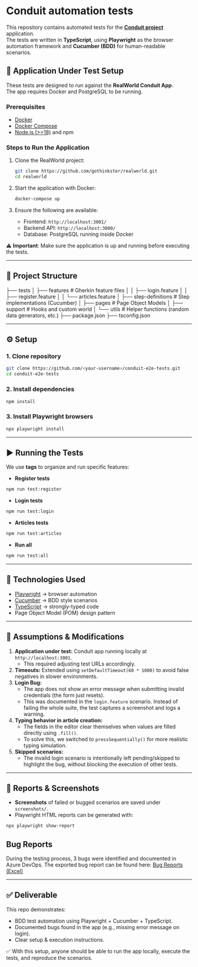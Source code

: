 # Conduit automation tests

This repository contains automated tests for the **[Conduit project](https://github.com/gothinkster/realworld)** application.  
The tests are written in **TypeScript**, using **Playwright** as the browser automation framework and **Cucumber (BDD)** for human-readable scenarios.  

## 📌 Application Under Test Setup  

These tests are designed to run against the **RealWorld Conduit App**.  
The app requires Docker and PostgreSQL to be running.  

### Prerequisites  
- [Docker](https://docs.docker.com/get-docker/)  
- [Docker Compose](https://docs.docker.com/compose/install/)  
- [Node.js (>=18)](https://nodejs.org/) and npm  

### Steps to Run the Application  
1. Clone the RealWorld project:  
   ```bash
   git clone https://github.com/gothinkster/realworld.git
   cd realworld
   ```  

2. Start the application with Docker:  
   ```bash
   docker-compose up
   ```  

3. Ensure the following are available:  
   - Frontend: `http://localhost:3001/`  
   - Backend API: `http://localhost:3000/`  
   - Database: PostgreSQL running inside Docker  

⚠️ **Important**: Make sure the application is up and running before executing the tests.  

---

## 📂 Project Structure
├── tests
│ ├── features # Gherkin feature files
│ │ ├── login.feature
│ │ ├── register.feature
│ │ └── articles.feature
│ ├── step-definitions # Step implementations (Cucumber)
│ ├── pages # Page Object Models
│ ├── support # Hooks and custom world
│ └── utils # Helper functions (random data generators, etc.)
├── package.json
├── tsconfig.json


---


## ⚙️ Setup

### 1. Clone repository
```bash
git clone https://github.com/<your-username>/conduit-e2e-tests.git
cd conduit-e2e-tests
```

### 2. Install dependencies
```bash
npm install
```

### 3. Install Playwright browsers
```bash
npx playwright install
```

---

## ▶️ Running the Tests

We use **tags** to organize and run specific features:  

- **Register tests**
```bash
npm run test:register
```

- **Login tests**
```bash
npm run test:login
```

- **Articles tests**
```bash
npm run test:articles
```

- **Run all**
```bash
npm run test:all
```

---

## 🧪 Technologies Used
- [Playwright](https://playwright.dev/) → browser automation  
- [Cucumber](https://cucumber.io/) → BDD style scenarios  
- [TypeScript](https://www.typescriptlang.org/) → strongly-typed code  
- Page Object Model (POM) design pattern  

---

## 🔎 Assumptions & Modifications
1. **Application under test:** Conduit app running locally at `http://localhost:3001`.  
   - This required adjusting test URLs accordingly.  
2. **Timeouts:** Extended using `setDefaultTimeout(60 * 1000)` to avoid false negatives in slower environments.  
3. **Login Bug:**  
   - The app does not show an error message when submitting invalid credentials (the form just resets).  
   - This was documented in the `login.feature` scenario. Instead of failing the whole suite, the test captures a screenshot and logs a warning.  
4. **Typing behavior in article creation:**  
   - The fields in the editor clear themselves when values are filled directly using `.fill()`.  
   - To solve this, we switched to `pressSequentially()` for more realistic typing simulation.  
5. **Skipped scenarios:**  
   - The invalid login scenario is intentionally left pending/skipped to highlight the bug, without blocking the execution of other tests.  

---

## 📸 Reports & Screenshots
- **Screenshots** of failed or bugged scenarios are saved under `screenshots/`.  
- Playwright HTML reports can be generated with:
```bash
npx playwright show-report
```

## Bug Reports
During the testing process, 3 bugs were identified and documented in Azure DevOps.
The exported bug report can be found here:
[Bug Reports (Excel)](docs/conduit_bugs_report.csv)

---

## ✅ Deliverable
This repo demonstrates:
- BDD test automation using Playwright + Cucumber + TypeScript.  
- Documented bugs found in the app (e.g., missing error message on login).  
- Clear setup & execution instructions.
  
✅ With this setup, anyone should be able to run the app locally, execute the tests, and reproduce the scenarios. 
